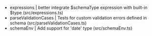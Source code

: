 - expressions          | better integrate $schemaType expression with built-in $type (src/expressions.ts)
- parseValidationCases | Tests for custom validation errors defined in schema (src/parseValidationCases.ts)
- schemaEnv            | Add support for 'date' type (src/schemaEnv.ts)
